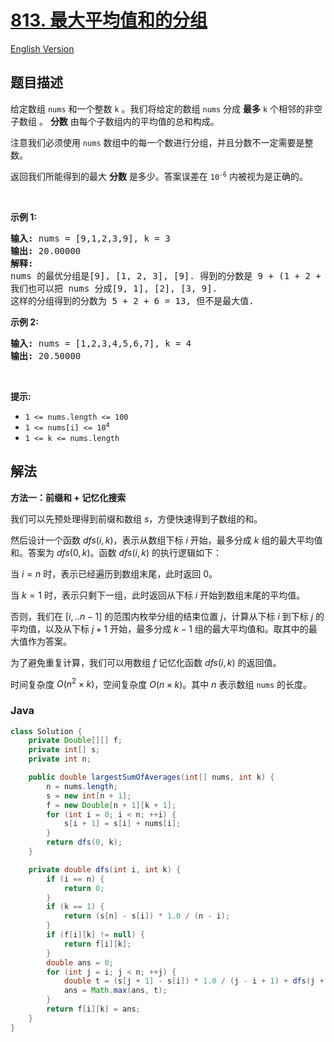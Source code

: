 # [813. 最大平均值和的分组](https://leetcode.cn/problems/largest-sum-of-averages)

[English Version](/solution/0800-0899/0813.Largest%20Sum%20of%20Averages/README_EN.md)

## 题目描述

<!-- 这里写题目描述 -->

<p>给定数组&nbsp;<code>nums</code>&nbsp;和一个整数&nbsp;<code>k</code>&nbsp;。我们将给定的数组&nbsp;<code>nums</code>&nbsp;分成 <strong>最多</strong>&nbsp;<code>k</code>&nbsp;个相邻的非空子数组 。&nbsp;<strong>分数</strong> 由每个子数组内的平均值的总和构成。</p>

<p>注意我们必须使用 <code>nums</code> 数组中的每一个数进行分组，并且分数不一定需要是整数。</p>

<p>返回我们所能得到的最大 <strong>分数</strong> 是多少。答案误差在&nbsp;<code>10<sup>-6</sup></code>&nbsp;内被视为是正确的。</p>

<p>&nbsp;</p>

<p><strong>示例 1:</strong></p>

<pre>
<strong>输入:</strong> nums = [9,1,2,3,9], k = 3
<strong>输出:</strong> 20.00000
<strong>解释:</strong> 
nums 的最优分组是[9], [1, 2, 3], [9]. 得到的分数是 9 + (1 + 2 + 3) / 3 + 9 = 20. 
我们也可以把 nums 分成[9, 1], [2], [3, 9]. 
这样的分组得到的分数为 5 + 2 + 6 = 13, 但不是最大值.
</pre>

<p><strong>示例 2:</strong></p>

<pre>
<strong>输入:</strong> nums = [1,2,3,4,5,6,7], k = 4
<strong>输出:</strong> 20.50000
</pre>

<p>&nbsp;</p>

<p><strong>提示:</strong></p>

<ul>
	<li><code>1 &lt;= nums.length &lt;= 100</code></li>
	<li><code>1 &lt;= nums[i] &lt;= 10<sup>4</sup></code></li>
	<li><code>1 &lt;= k &lt;= nums.length</code></li>
</ul>

## 解法

**方法一：前缀和 + 记忆化搜索**

我们可以先预处理得到前缀和数组 $s$，方便快速得到子数组的和。

然后设计一个函数 $dfs(i, k)$，表示从数组下标 $i$ 开始，最多分成 $k$ 组的最大平均值和。答案为 $dfs(0, k)$。函数 $dfs(i, k)$ 的执行逻辑如下：

当 $i=n$ 时，表示已经遍历到数组末尾，此时返回 $0$。

当 $k=1$ 时，表示只剩下一组，此时返回从下标 $i$ 开始到数组末尾的平均值。

否则，我们在 $[i, ..n-1]$ 的范围内枚举分组的结束位置 $j$，计算从下标 $i$ 到下标 $j$ 的平均值，以及从下标 $j+1$ 开始，最多分成 $k-1$ 组的最大平均值和。取其中的最大值作为答案。

为了避免重复计算，我们可以用数组 $f$ 记忆化函数 $dfs(i, k)$ 的返回值。

时间复杂度 $O(n^2 \times k)$，空间复杂度 $O(n \times k)$。其中 $n$ 表示数组 `nums` 的长度。

### **Java**

```java
class Solution {
    private Double[][] f;
    private int[] s;
    private int n;

    public double largestSumOfAverages(int[] nums, int k) {
        n = nums.length;
        s = new int[n + 1];
        f = new Double[n + 1][k + 1];
        for (int i = 0; i < n; ++i) {
            s[i + 1] = s[i] + nums[i];
        }
        return dfs(0, k);
    }

    private double dfs(int i, int k) {
        if (i == n) {
            return 0;
        }
        if (k == 1) {
            return (s[n] - s[i]) * 1.0 / (n - i);
        }
        if (f[i][k] != null) {
            return f[i][k];
        }
        double ans = 0;
        for (int j = i; j < n; ++j) {
            double t = (s[j + 1] - s[i]) * 1.0 / (j - i + 1) + dfs(j + 1, k - 1);
            ans = Math.max(ans, t);
        }
        return f[i][k] = ans;
    }
}
```
